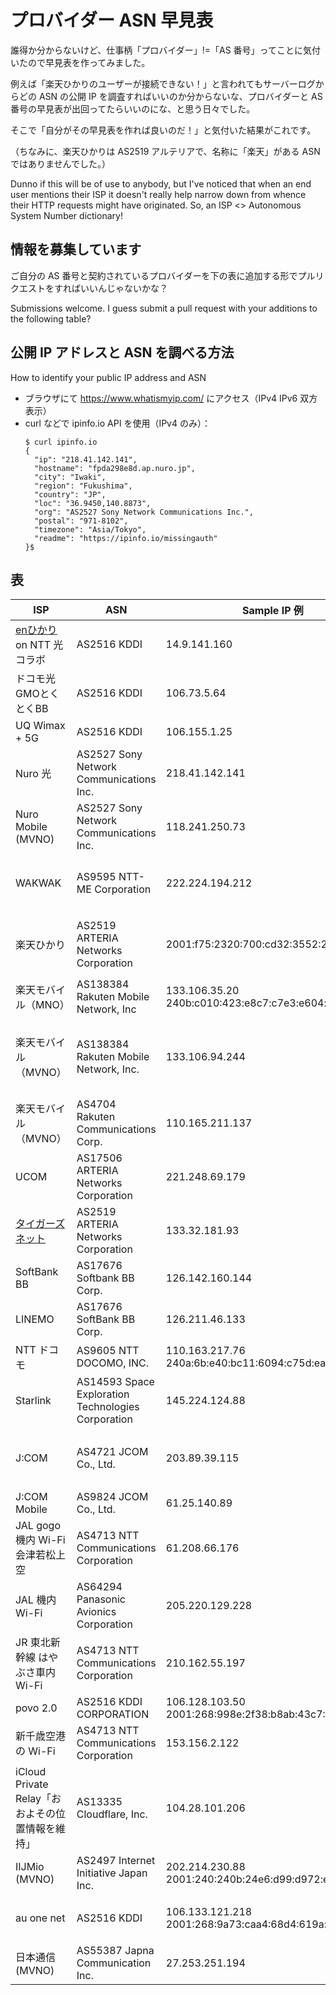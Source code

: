 # プロバイダー ASN 早見表

誰得か分からないけど、仕事柄「プロバイダー」!=「AS 番号」ってことに気付いたので早見表を作ってみました。

例えば「楽天ひかりのユーザーが接続できない！」と言われてもサーバーログからどの ASN の公開 IP を調査すればいいのか分からないな、プロバイダーと AS 番号の早見表が出回ってたらいいのにな、と思う日々でした。

そこで「自分がその早見表を作れば良いのだ！」と気付いた結果がこれです。

（ちなみに、楽天ひかりは AS2519 アルテリアで、名称に「楽天」がある ASN ではありませんでした。）

Dunno if this will be of use to anybody, but I've noticed that when an end user mentions their ISP it doesn't really help narrow down from whence their HTTP requests might have originated.  So, an ISP <> Autonomous System Number dictionary!

## 情報を募集しています
ご自分の AS 番号と契約されているプロバイダーを下の表に追加する形でプルリクエストをすればいいんじゃないかな？

Submissions welcome.  I guess submit a pull request with your additions to the following table?

## 公開 IP アドレスと ASN を調べる方法
How to identify your public IP address and ASN

- ブラウザにて https://www.whatismyip.com/ にアクセス（IPv4 IPv6 双方表示）
- curl などで ipinfo.io API を使用（IPv4 のみ）：
  ```
  $ curl ipinfo.io
  {
    "ip": "218.41.142.141",
    "hostname": "fpda298e8d.ap.nuro.jp",
    "city": "Iwaki",
    "region": "Fukushima",
    "country": "JP",
    "loc": "36.9450,140.8873",
    "org": "AS2527 Sony Network Communications Inc.",
    "postal": "971-8102",
    "timezone": "Asia/Tokyo",
    "readme": "https://ipinfo.io/missingauth"
  }$
  ```


## 表
| ISP | ASN | Sample IP 例 | Notes |
| --- | --- | --- | --- |
| [enひかり](https://enhikari.jp/) on NTT 光コラボ | AS2516 KDDI | 14.9.141.160 | NTT の光回線を使う NTT 光コラボなのに KDDI |
| ドコモ光 GMOとくとくBB | AS2516 KDDI | 106.73.5.64 | 「ドコモ」光なのに KDDI |
| UQ Wimax + 5G | AS2516 KDDI | 106.155.1.25 | KDDI は UQ の親会社 |
| Nuro 光 | AS2527 Sony Network Communications Inc. | 218.41.142.141 | |
| Nuro Mobile (MVNO) | AS2527 Sony Network Communications Inc. | 118.241.250.73 | | 
| WAKWAK | AS9595 NTT-ME Corporation | 222.224.194.212 | AS4713 NTT Communications Corporation（通称 OCN）とは別！ |
| 楽天ひかり | AS2519 ARTERIA Networks Corporation | 2001:f75:2320:700:cd32:3552:2055:537a | 名称に「Rakuten」がある ASN ではない。「クロスパス」がなんとかかんとか |
| 楽天モバイル（MNO） | AS138384 Rakuten Mobile Network, Inc | 133.106.35.20<br>240b:c010:423:e8c7:c7e3:e604:ad42:9299 | |
| 楽天モバイル（MVNO） | AS138384 Rakuten Mobile Network, Inc. | 133.106.94.244 | 2022年の記録。逆引きホスト名に「mvno」があるかで MNO・MVNO を見分ける？ |
| 楽天モバイル（MVNO） | AS4704 Rakuten Communications Corp. | 110.165.211.137 | 2018年の記録 |
| UCOM | AS17506 ARTERIA Networks Corporation | 221.248.69.179 | |
| [タイガーズネット](https://www.tigers-net.com/) | AS2519 ARTERIA Networks Corporation | 133.32.181.93 | |
| SoftBank BB | AS17676 Softbank BB Corp. | 126.142.160.144 | |
| LINEMO | AS17676 SoftBank BB Corp. | 126.211.46.133 | |
| NTT ドコモ | AS9605 NTT DOCOMO, INC. | 110.163.217.76<br>240a:6b:e40:bc11:6094:c75d:ea37:440b | |
| Starlink | AS14593 Space Exploration Technologies Corporation | 145.224.124.88 | |
| J:COM | AS4721 JCOM Co., Ltd. | 203.89.39.115 | 2020年の記録ではAS4721は「Jupiter Telecommunications Co., Ltd.」 |
| J:COM Mobile | AS9824 JCOM Co., Ltd. | 61.25.140.89 | 横浜にある端末 |
| JAL gogo 機内 Wi-Fi 会津若松上空 | AS4713 NTT Communications Corporation | 61.208.66.176 | 2021年11月記録 |
| JAL 機内 Wi-Fi | AS64294 Panasonic Avionics Corporation | 205.220.129.228 | 2022年2月記録 |
| JR 東北新幹線 はやぶさ車内 Wi-Fi | AS4713 NTT Communications Corporation | 210.162.55.197 | 2021年11月記録 |
| povo 2.0 | AS2516 KDDI CORPORATION | 106.128.103.50<br>2001:268:998e:2f38:b8ab:43c7:2921:995e | |
| 新千歳空港の Wi-Fi | AS4713 NTT Communications Corporation | 153.156.2.122 | |
| iCloud Private Relay「おおよその位置情報を維持」 | AS13335 Cloudflare, Inc. | 104.28.101.206 | [iCloud Private Relay で使用される IP レンジ](https://mask-api.icloud.com/egress-ip-ranges.csv) Cloudflare 以外 AS36183 Akamai なども |
| IIJMio (MVNO) | AS2497 Internet Initiative Japan Inc. | 202.214.230.88<br>2001:240:240b:24e6:d99:d972:ec6:fbca | |
| au one net | AS2516 KDDI | 106.133.121.218<br>2001:268:9a73:caa4:68d4:619a:b41f:9c2d | IPv4 ホスト名に「au-net.ne.jp」がある。 IPv6 にはない |
| 日本通信 (MVNO) | AS55387 Japna Communication Inc. | 27.253.251.194 | 日本国内 MVNO 第一号 |
